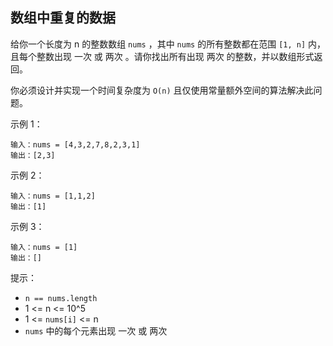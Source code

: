 ## 数组中重复的数据

给你一个长度为 n 的整数数组 `nums` ，其中 `nums` 的所有整数都在范围 `[1, n]` 内，且每个整数出现 一次 或 两次 。请你找出所有出现 两次 的整数，并以数组形式返回。

你必须设计并实现一个时间复杂度为 `O(n)` 且仅使用常量额外空间的算法解决此问题。

示例 1：

```
输入：nums = [4,3,2,7,8,2,3,1]
输出：[2,3]
```

示例 2：

```
输入：nums = [1,1,2]
输出：[1]
```

示例 3：

```
输入：nums = [1]
输出：[]
```

提示：

* `n == nums.length`
* 1 <= n <= 10^5
* 1 <= `nums[i]` <= n
* `nums` 中的每个元素出现 一次 或 两次
